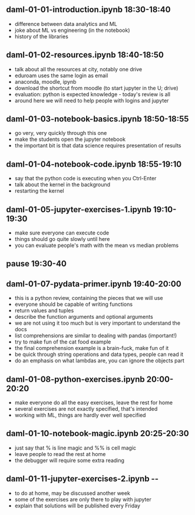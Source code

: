 ## daml-01-01-introduction.ipynb 18:30-18:40

- difference between data analytics and ML
- joke about ML vs engineering (in the notebook)
- history of the libraries

## daml-01-02-resources.ipynb 18:40-18:50

- talk about all the resources at city, notably one drive
- eduroam uses the same login as email
- anaconda, moodle, ipynb
- download the shortcut from moodle (to start jupyter in the U; drive)
- evaluation: python is expected knowledge - today's review is all
- around here we will need to help people with logins and jupyter

## daml-01-03-notebook-basics.ipynb 18:50-18:55

- go very, very quickly through this one
- make the students open the jupyter notebook
- the important bit is that data science requires presentation of results

## daml-01-04-notebook-code.ipynb 18:55-19:10

- say that the python code is executing when you Ctrl-Enter
- talk about the kernel in the background
- restarting the kernel

## daml-01-05-jupyter-exercises-1.ipynb 19:10-19:30

- make sure everyone can execute code
- things should go quite slowly until here
- you can evaluate people's math with the mean vs median problems

## pause 19:30-40

## daml-01-07-pydata-primer.ipynb 19:40-20:00

- this is a python review, containing the pieces that we will use
- everyone should be capable of writing functions
- return values and tuples
- describe the function arguments and optional arguments
- we are not using it too much but is very important to understand the docs
- list comprehensions are similar to dealing with pandas (important!)
- try to make fun of the cat food example
- the final comprehension example is a brain-fuck, make fun of it
- be quick through string operations and data types, people can read it
- do an emphasis on what lambdas are, you can ignore the objects part

## daml-01-08-python-exercises.ipynb 20:00-20:20

- make everyone do all the easy exercises, leave the rest for home
- several exercises are not exactly specified, that's intended
- working with ML, things are hardly ever well specified

## daml-01-10-notebook-magic.ipynb 20:25-20:30

- just say that % is line magic and %% is cell magic
- leave people to read the rest at home
- the debugger will require some extra reading

## daml-01-11-jupyter-exercises-2.ipynb --

- to do at home, may be discussed another week
- some of the exercises are only there to play with jupyter
- explain that solutions will be published every Friday

